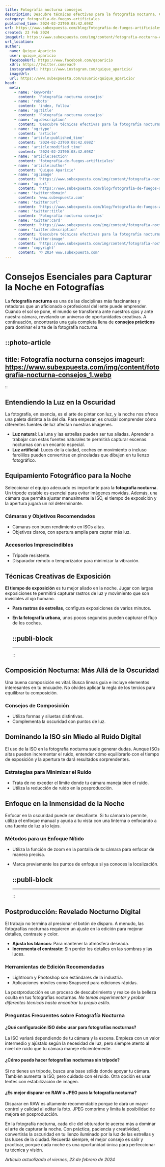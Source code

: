 ```yaml
---
title: Fotografía nocturna consejos
description: Descubre técnicas efectivas para la fotografía nocturna. Captura la magia de la noche con nuestros consejos prácticos y profesionales.
category: fotografia-de-fuegos-artificiales
published_time: 2024-02-23T00:08:42.698Z
url: https://www.subexpuesta.com/blog/fotografia-de-fuegos-artificiales/fotografia-nocturna-consejos
created: 23 Feb 2024
imageUrl: https://www.subexpuesta.com/img/content/fotografia-nocturna-consejos_1.webp
url_location:
author:
  name: Quique Aparicio
  user: quique_aparicio
  facebookUrl: https://www.facebook.com/qaparicio
  xUrl: https://twitter.com/eac9
  instagramUrl: https://www.instagram.com/quique_aparicio/
  imageUrl: 
  url: https://www.subexpuesta.com/usuario/quique_aparicio/
head:
  meta:
    - name: 'keywords'
      content: 'Fotografía nocturna consejos'
    - name: 'robots'
      content: 'index, follow'
    - name: 'og:title'
      content: 'Fotografía nocturna consejos'
    - name: 'og:description'
      content: 'Descubre técnicas efectivas para la fotografía nocturna. Captura la magia de la noche con nuestros consejos prácticos y profesionales.'
    - name: 'og:type'
      content: 'article'
    - name: 'article:published_time'
      content: '2024-02-23T00:08:42.698Z'
    - name: 'article:modified_time'
      content: '2024-02-23T00:08:42.698Z'
    - name: 'article:section'
      content: 'fotografia-de-fuegos-artificiales'
    - name: 'article:author'
      content: 'Quique Aparicio'
    - name: 'og:image'
      content: 'https://www.subexpuesta.com/img/content/fotografia-nocturna-consejos_1.webp'
    - name: 'og:url'
      content: 'https://www.subexpuesta.com/blog/fotografia-de-fuegos-artificiales/fotografia-nocturna-consejos'
    - name: 'twitter:domain'
      content: 'www.subexpuesta.com'
    - name: 'twitter:url'
      content: 'https://www.subexpuesta.com/blog/fotografia-de-fuegos-artificiales/fotografia-nocturna-consejos'
    - name: 'twitter:title'
      content: 'Fotografía nocturna consejos'
    - name: 'twitter:card'
      content: 'https://www.subexpuesta.com/img/content/fotografia-nocturna-consejos_1.webp'
    - name: 'twitter:description'
      content: 'Descubre técnicas efectivas para la fotografía nocturna. Captura la magia de la noche con nuestros consejos prácticos y profesionales.'
    - name: 'twitter:image'
      content: 'https://www.subexpuesta.com/img/content/fotografia-nocturna-consejos_1.webp'
    - name: 'copyright'
      content: '© 2024 www.subexpuesta.com'
---
```

# Consejos Esenciales para Capturar la Noche en Fotografías

La **fotografía nocturna** es una de las disciplinas más fascinantes y retadoras que un aficionado o profesional del lente puede emprender. Cuando el sol se pone, el mundo se transforma ante nuestros ojos y ante nuestra cámara, revelando un universo de oportunidades creativas. A continuación, encontrarás una guía completa llena de **consejos prácticos** para dominar el arte de la fotografía nocturna.


::photo-article
---
title: Fotografía nocturna consejos
imageurl: https://www.subexpuesta.com/img/content/fotografia-nocturna-consejos_1.webp
---
::


## Entendiendo la Luz en la Oscuridad

La fotografía, en esencia, es el arte de pintar con luz, y la noche nos ofrece una paleta distinta a la del día. Para empezar, es crucial comprender cómo diferentes fuentes de luz afectan nuestras imágenes.

- **Luz natural**: La luna y las estrellas pueden ser tus aliadas. Aprender a trabajar con estas fuentes naturales te permitirá capturar escenas nocturnas con un encanto especial.
- **Luz artificial**: Luces de la ciudad, coches en movimiento o incluso farolillos pueden convertirse en pinceladas que dibujen en tu lienzo fotográfico.

## Equipamiento Fotográfico para la Noche

Seleccionar el equipo adecuado es importante para la **fotografía nocturna**. Un trípode estable es esencial para evitar imágenes movidas. Además, una cámara que permita ajustar manualmente la ISO, el tiempo de exposición y la apertura jugará un rol determinante.

### Cámaras y Objetivos Recomendados
- Cámaras con buen rendimiento en ISOs altas.
- Objetivos claros, con apertura amplia para captar más luz.

### Accesorios Imprescindibles
- Trípode resistente.
- Disparador remoto o temporizador para minimizar la vibración.

## Técnicas Creativas de Exposición

**El tiempo de exposición** es tu mejor aliado en la noche. Jugar con largas exposiciones te permitirá capturar rastros de luz y movimiento que son invisibles al ojo humano.

- **Para rastros de estrellas**, configura exposiciones de varios minutos.
- **En la fotografía urbana**, unos pocos segundos pueden capturar el flujo de los coches.


  ::publi-block
  ---
  ---
  ::
  
  
## Composición Nocturna: Más Allá de la Oscuridad

Una buena composición es vital. Busca líneas guía e incluye elementos interesantes en tu encuadre. No olvides aplicar la regla de los tercios para equilibrar tu composición.

### Consejos de Composición
- Utiliza formas y siluetas distintivas.
- Complementa la oscuridad con puntos de luz.

## Dominando la ISO sin Miedo al Ruido Digital

El uso de la ISO en la fotografía nocturna suele generar dudas. Aunque ISOs altas pueden incrementar el ruido, entender cómo equilibrarlo con el tiempo de exposición y la apertura te dará resultados sorprendentes.

### Estrategias para Minimizar el Ruido
- Trata de no exceder el límite donde tu cámara maneja bien el ruido.
- Utiliza la reducción de ruido en la posproducción.

## Enfoque en la Inmensidad de la Noche

Enfocar en la oscuridad puede ser desafiante. Si tu cámara lo permite, utiliza el enfoque manual y ayuda a tu vista con una linterna o enfocando a una fuente de luz a lo lejos.

### Métodos para un Enfoque Nítido
- Utiliza la función de zoom en la pantalla de tu cámara para enfocar de manera precisa.
- Marca previamente los puntos de enfoque si ya conoces la localización.


  ::publi-block
  ---
  ---
  ::
  
  
## Postproducción: Revelado Nocturno Digital

El trabajo no termina al presionar el botón de disparo. A menudo, las fotografías nocturnas requieren un ajuste en la edición para mejorar detalles, contraste y color.

- **Ajusta los blancos**: Para mantener la atmósfera deseada.
- **Incrementa el contraste**: Sin perder los detalles en las sombras y las luces.

### Herramientas de Edición Recomendadas
- Lightroom y Photoshop son estándares de la industria.
- Aplicaciones móviles como Snapseed para ediciones rápidas.

La postproducción es un proceso de descubrimiento y realce de la belleza oculta en tus fotografías nocturnas. *No temas experimentar y probar diferentes técnicas hasta encontrar tu propio estilo*.

### Preguntas Frecuentes sobre Fotografía Nocturna

#### ¿Qué configuración ISO debo usar para fotografías nocturnas?
La ISO variará dependiendo de tu cámara y la escena. Empieza con un valor intermedio y ajústalo según la necesidad de luz, pero siempre atento al nivel de ruido que tu cámara maneje eficientemente.

#### ¿Cómo puedo hacer fotografías nocturnas sin trípode?
Si no tienes un trípode, busca una base sólida donde apoyar tu cámara. También aumenta la ISO, pero cuidado con el ruido. Otra opción es usar lentes con estabilización de imagen.

#### ¿Es mejor disparar en RAW o JPEG para la fotografía nocturna?
Disparar en RAW es altamente recomendable porque te dará un mayor control y calidad al editar la foto. JPEG comprime y limita la posibilidad de mejora en posproducción.

En la fotografía nocturna, cada clic del obturador te acerca más a dominar el arte de capturar la noche. Con práctica, paciencia y creatividad, convertirás la oscuridad en tu lienzo iluminado por la luz de las estrellas y las luces de la ciudad. Recuerda siempre, el mejor consejo es salir y practicar, porque cada noche es una oportunidad única para perfeccionar tu técnica y visión.

_Artículo actualizado el viernes, 23 de febrero de 2024_